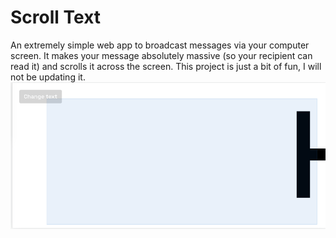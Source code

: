 # Scroll Text
An extremely simple web app to broadcast messages via your computer screen. It makes your message absolutely massive (so your recipient can read it) and scrolls it across the screen. This project is just a bit of fun, I will not be updating it.
![A screenshot of my app](https://raw.githubusercontent.com/will-lol/scrolltext/master/screenshot/Kooha-04-23-2022-15-04-39.gif)
